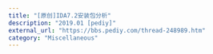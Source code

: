 ```yaml
---
title: "[原创]IDA7.2安装包分析"
description: "2019.01 [pediy]"
external_url: "https://bbs.pediy.com/thread-248989.htm"
category: "Miscellaneous"
---
```

